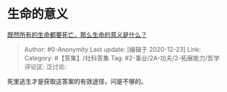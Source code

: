# 生命的意义
[既然所有的生命都要死亡，那么生命的意义是什么？](https://www.zhihu.com/question/288017836/answer/489260204)

> Author: #0-Anonymity
> Last update: [编辑于 2020-12-23]
> Link:
> Category: #【答集】/社科答集
> Tag: #2-事业/2A-功夫/2-拓展能力/哲学
> 评论区:
> 泛讨论:

死里逃生才是获取这答案的有效途径，问是不够的。
